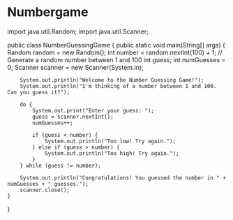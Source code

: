 # Numbergame
import java.util.Random;
import java.util.Scanner;

public class NumberGuessingGame {
    public static void main(String[] args) {
        Random random = new Random();
        int number = random.nextInt(100) + 1; // Generate a random number between 1 and 100
        int guess;
        int numGuesses = 0;
        Scanner scanner = new Scanner(System.in);
        
        System.out.println("Welcome to the Number Guessing Game!");
        System.out.println("I'm thinking of a number between 1 and 100. Can you guess it?");
        
        do {
            System.out.print("Enter your guess: ");
            guess = scanner.nextInt();
            numGuesses++;
            
            if (guess < number) {
                System.out.println("Too low! Try again.");
            } else if (guess > number) {
                System.out.println("Too high! Try again.");
            }
        } while (guess != number);
        
        System.out.println("Congratulations! You guessed the number in " + numGuesses + " guesses.");
        scanner.close();
    }
}
